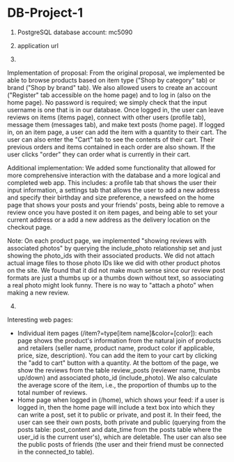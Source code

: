 # DB-Project-1

1. PostgreSQL database account: mc5090

2. application url

3.
Implementation of proposal: From the original proposal, we implemented be able to browse products based on item type ("Shop by category" tab) or brand ("Shop by brand" tab). We also allowed users to create an account ("Register" tab accessible on the home page) and to log in (also on the home page). No password is required; we simply check that the input username is one that is in our database. Once logged in, the user can leave reviews on items (items page), connect with other users (profile tab), message them (messages tab), and make text posts (home page). If logged in, on an item page, a user can add the item with a quantity to their cart. The user can also enter the "Cart" tab to see the contents of their cart. Their previous orders and items contained in each order are also shown. If the user clicks "order" they can order what is currently in their cart.

 Additional implementation: We added some functionality that allowed for more comprehensive interaction with the database and a more logical and completed web app.
 This includes: a profile tab that shows the user their input information, a settings tab that allows the user to add a new address and specify their birthday and
 size preference, a newsfeed on the home page that shows your posts and your friends' posts, being able to remove a review once you have posted it on item pages,
 and being able to set your current address or a add a new address as the delivery location on the checkout page.

Note: On each product page, we implemented "showing reviews with associated photos" by querying the include_photo relationship set and just showing the photo_ids with their associated products. We did not attach actual image files to those photo IDs like we did with other product photos on the site. We found that it did not make much sense since our review post formats are just a thumbs up or a thumbs down without text, so associating a real photo might look funny. There is no way to "attach a photo" when making a new review.

4.
Interesting web pages:
- Individual item pages (/item?=type[item name]&color=[color]): each page shows the product's information from the natural join of products and retailers (seller name, product name, product color if applicable, price, size, description). You can add the item to your cart by clicking the "add to cart" button with a quantity. At the bottom of the page, we show the reviews from the table review_posts (reviewer name, thumbs up/down) and associated photo_id (include_photo). We also calculate the average score of the item, i.e., the proportion of thumbs up to the total number of reviews.
- Home page when logged in (/home), which shows your feed: if a user is logged in, then the home page will include a text box into which they can write a post, set it to public or private, and post it. In their feed, the user can see their own posts, both private and public (querying from the posts table: post_content and date_time from the posts table where the user_id is the current user's), which are deletable. The user can also see the public posts of friends (the user and their friend must be connected in the connected_to table).
